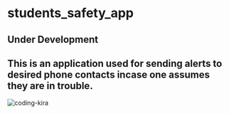 # students_safety_app


## Under Development

## This is an application used for sending alerts to desired phone contacts incase one assumes they are in trouble.


![coding-kira](https://user-images.githubusercontent.com/64740444/138333585-4d10d46f-2f63-48bc-a14b-216f7bceb91c.gif)
